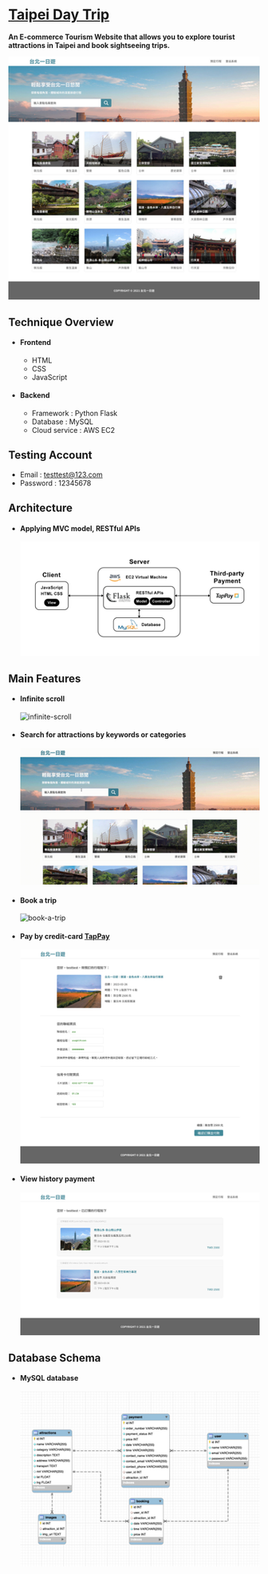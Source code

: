 # [Taipei Day Trip](http://52.69.53.123:3000)
**An E-commerce Tourism Website that allows you to explore tourist attractions in Taipei and book sightseeing trips.**  
  
![index-overview](https://github.com/avery710/taipei-day-trip/blob/f6f45b23a6e84b44d5ed9829cc0a49f5db5c7318/static/img/README/index.jpg)
## Technique Overview
- #### Frontend
  - HTML
  - CSS
  - JavaScript
- #### Backend
  - Framework : Python Flask
  - Database : MySQL
  - Cloud service : AWS EC2
## Testing Account
- Email : testtest@123.com
- Password : 12345678
## Architecture
- #### Applying MVC model, RESTful APIs
  ![page-architecture](https://github.com/avery710/taipei-day-trip/blob/1c4a77e679df43b8788450c66b6df9bc6a15ee1e/static/img/README/architecture.jpg)
## Main Features
- #### Infinite scroll
  ![infinite-scroll](https://github.com/avery710/taipei-day-trip/blob/bff68a19bd31ba0991ab949035022c20ede0fa10/static/img/README/demo-scroll.gif)
- #### Search for attractions by keywords or categories
  ![search-for-attractions](https://github.com/avery710/taipei-day-trip/blob/bff68a19bd31ba0991ab949035022c20ede0fa10/static/img/README/demo-search.gif)
- #### Book a trip
  ![book-a-trip](https://github.com/avery710/taipei-day-trip/blob/bff68a19bd31ba0991ab949035022c20ede0fa10/static/img/README/demo-book.gif)
- #### Pay by credit-card [TapPay](https://www.tappaysdk.com/zh/)
  ![tappay](https://github.com/avery710/taipei-day-trip/blob/bff68a19bd31ba0991ab949035022c20ede0fa10/static/img/README/demo-payment.jpg)
- #### View history payment
  ![history-page](https://github.com/avery710/taipei-day-trip/blob/bff68a19bd31ba0991ab949035022c20ede0fa10/static/img/README/demo-history.jpg)
## Database Schema
- #### MySQL database
  ![db-schema](https://github.com/avery710/taipei-day-trip/blob/c9eb81bc40109df51563ba78e9ca83c74a7b76ec/static/img/README/db-schema.jpg)
